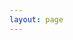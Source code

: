 ```yaml
---
layout: page
---
```


<script>
import CardDate from '../../components/card/date.vue'
export default {
  components: {
    CardDate
  },
  created() {
      this.blogfeature = {
        title: '思考者',
        description:
          '倘若我能够放下所有虚荣与自负，该会有一双更加清澈的眼睛来眺望远方吧。',
        content: [
          {
            title: '简论琐碎',
            excerpt:
              '在这篇文章中我想讨论一个有些模糊的概念——“琐碎”。说它模糊是因为这个概念只是在形式上难以准确地（学究地）定义出来，但在我的生活中确有着大量的实际事例可供说明。因而我将仅仅以突出这个概念为目的来解释一些我自己绕进去的“怪圈”，对于其中大部分来说我还是深陷其中。在此围绕“琐碎”这个中心将它们剖析出来，也好自我勉励，努力与之保持距离。',
            date: '2020-08-02',
            author: 'Jianyu MA',
            tag: '生活相关',
            img: '/img/profile/jm_profile_bw.jpg'
          },
          {
            title: '控制欲与改变他人',
            excerpt:
              '如果我们反思自己那些试图改变他人想法的行为，便会频繁地怀疑这是否算是一种控制欲的表现。在本文中这些行为被视作了控制欲的一种表现。尽管我知道这种观点有待商榷，我们还是先顺着这个思路继续思考下去。',
            date: '2020-02-04',
            author: 'Jianyu MA',
            tag: '思考',
            img: '/img/profile/jm_profile_bw.jpg'
          }
        ]
      }
    }
  }
</script>

<CardDate :features="blogfeature" class="border-b-2" />

